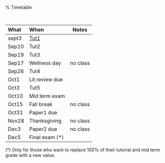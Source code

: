 % Timetable


<br clear=all>

|What  | When            |  Notes  |
|:-----|:----------------|---------|
|sept3 | [Tut1](hw1.html)            |         |
|Sep10  | Tut2            |         |
|Sep19 | Tut3            |         |
|Sep17 | Wellness day    | no class|
|Sep26 | Tut4            |         |
|Oct1  | Lit review due  |         |
|Oct3  | Tut5            |         |
|Oct10 | Mid term exam   |         |
|Oct15 | Fall break      | no class|
|Oct31 | Paper1 due      |         |
|Nov28 | Thanksgiving    | no class|
|Dec3  | Paper2 due      | no class|
|Dec5  | Final exam (\*) |         |

(\*) Only for those who want to replace 100% of their tutorial and mid term grade with a new value.



